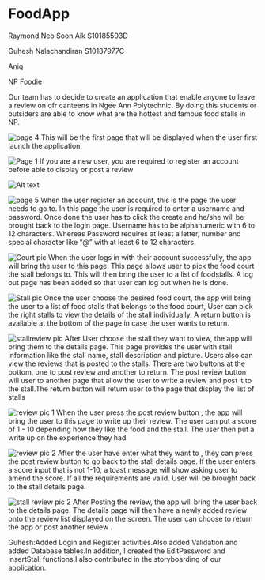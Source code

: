 # FoodApp

Raymond Neo Soon Aik S10185503D

Guhesh Nalachandiran S10187977C

Aniq

NP Foodie

Our team has to decide to create an application that enable anyone to leave a review on ofr canteens in Ngee Ann Polytechnic. By doing this students or outsiders are able to know what are the hottest and famous food stalls in NP.

![page 4](https://user-images.githubusercontent.com/52902576/62009598-b1095b00-b193-11e9-9b63-eb8fdad28f36.PNG)
This will be the first page that will be displayed when the user first launch the application.

			








![Page 1](https://user-images.githubusercontent.com/52902576/62009625-edd55200-b193-11e9-91db-e48b4c90a879.PNG)
If you are a new user, you are required to register an account before able to display or post a review

![Alt text](relative/path/to/img.jpg?raw=true "Title")















![page 5](https://user-images.githubusercontent.com/52902576/62009641-15c4b580-b194-11e9-9234-41bf3e1df58d.PNG)
When the user register an account, this is the page the user needs to go to. In this page the user is required to enter a username and password. Once done the user has to click the create and he/she will be brought back to the login page. Username has to be alphanumeric with 6 to 12 characters. Whereas Password requires at least a letter, number and special character like “@”  with at least  6 to 12 characters.    











![Court pic](https://user-images.githubusercontent.com/52902576/62009657-56bcca00-b194-11e9-9185-68aa3c272573.PNG)
  When the user logs in with their account successfully, the app will bring the user to this page. This page allows user to pick the food court the stall belongs to. This will then bring the user to a list of foodstalls. A log out page has been added so that user can log out when he is done.            

![Stall pic](https://user-images.githubusercontent.com/52902576/62009658-591f2400-b194-11e9-8121-c90285482462.PNG)
Once the user choose the desired food court, the app will bring the user to a list of food stalls that belongs to the food court, User can pick the right stalls to view the details of the stall individually. A return button is available at the bottom of the page in case the user wants to return.















![stallreview pic](https://user-images.githubusercontent.com/52902576/62009660-5de3d800-b194-11e9-82a5-3c51adc0746b.PNG)
After User choose the stall they want to view, the app will bring them to the details page. This page provides the user with stall information like the stall name, stall description and picture.
Users also can view the reviews that is posted to the stalls. There are two buttons at the bottom, one to post review and another to return. The post review button will user to another page that allow the user to write a review and post it to the stall.The return button will return user to the page that display the list of stalls









![review pic 1](https://user-images.githubusercontent.com/52902576/62009661-5fad9b80-b194-11e9-9663-200bea3ab934.PNG)
When the user press the post review button , the app will bring the user to this page to write up their review. The user can put a score of 1 - 10 depending how they like the food and the stall. The user then put a write up on the experience they had


















![review pic 2](https://user-images.githubusercontent.com/52902576/62009662-620ff580-b194-11e9-9a85-baba353904a9.PNG)
After the user have enter what they want to , they can press the post review button to go back to the stall details page. If the user enters a score input that is not 1-10, a toast message will show asking user to amend the score. If all the requirements are valid. User will be brought back to the stall details page.















![stall review pic 2](https://user-images.githubusercontent.com/52902576/62009663-63d9b900-b194-11e9-838d-d3d641e7f6e0.PNG)
After Posting the review, the app will bring the user back to the details page. The details page will then have a newly added review onto the review list displayed on the screen. The user can choose to return the app or post another review .


Guhesh:Added Login and Register activities.Also added Validation and added Database tables.In addition, I created the EditPassword and insertStall functions.I also contributed in the storyboarding of our application.


